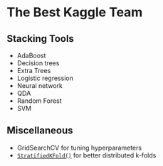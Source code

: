 # The Best Kaggle Team
## Stacking Tools
* AdaBoost
* Decision trees
* Extra Trees
* Logistic regression
* Neural network
* QDA
* Random Forest
* SVM

## Miscellaneous
* GridSearchCV for tuning hyperparameters
* [`StratifiedKFold()`](http://scikit-learn.org/stable/modules/generated/sklearn.cross_validation.StratifiedKFold.html) for better distributed k-folds